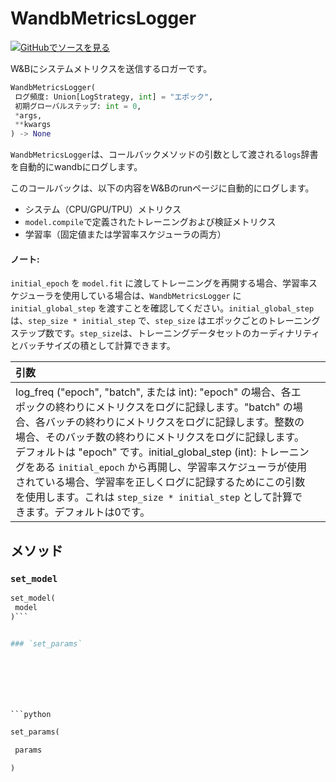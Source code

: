 # WandbMetricsLogger

[![](https://www.tensorflow.org/images/GitHub-Mark-32px.png)GitHubでソースを見る](https://www.github.com/wandb/client/tree/c4726707ed83ebb270a2cf84c4fd17b8684ff699/wandb/integration/keras/callbacks/metrics_logger.py#L23-L130)

W&Bにシステムメトリクスを送信するロガーです。

```python
WandbMetricsLogger(
 ログ頻度: Union[LogStrategy, int] = "エポック",
 初期グローバルステップ: int = 0,
 *args,
 **kwargs
) -> None
```

`WandbMetricsLogger`は、コールバックメソッドの引数として渡される`logs`辞書を自動的にwandbにログします。

このコールバックは、以下の内容をW&Bのrunページに自動的にログします。
* システム（CPU/GPU/TPU）メトリクス
* `model.compile`で定義されたトレーニングおよび検証メトリクス
* 学習率（固定値または学習率スケジューラの両方）
#### ノート:

`initial_epoch` を `model.fit` に渡してトレーニングを再開する場合、学習率スケジューラを使用している場合は、`WandbMetricsLogger` に `initial_global_step` を渡すことを確認してください。`initial_global_step` は、`step_size * initial_step` で、`step_size` はエポックごとのトレーニングステップ数です。`step_size`は、トレーニングデータセットのカーディナリティとバッチサイズの積として計算できます。

| 引数 |  |
| :--- | :--- |
| log_freq ("epoch", "batch", または int): "epoch" の場合、各エポックの終わりにメトリクスをログに記録します。"batch" の場合、各バッチの終わりにメトリクスをログに記録します。整数の場合、そのバッチ数の終わりにメトリクスをログに記録します。デフォルトは "epoch" です。initial_global_step (int): トレーニングをある `initial_epoch` から再開し、学習率スケジューラが使用されている場合、学習率を正しくログに記録するためにこの引数を使用します。これは `step_size * initial_step` として計算できます。デフォルトは0です。|

## メソッド

### `set_model`



```python
set_model(
 model
)```


### `set_params`







```python

set_params(

 params

)

```